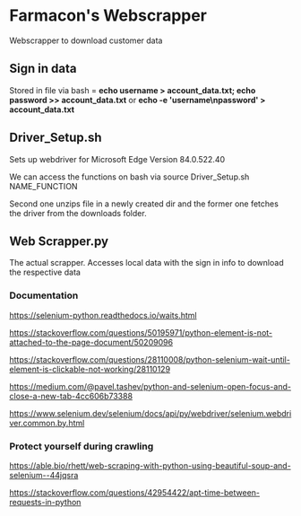# Farmacon's Webscrapper
Webscrapper to download customer data 

## Sign in data

Stored in file via bash = **echo username > account_data.txt; echo password >> account_data.txt** or **echo -e 'username\npassword' > account_data.txt**

## Driver_Setup.sh

Sets up webdriver for Microsoft Edge Version 84.0.522.40

We can access the functions on bash via source Driver_Setup.sh NAME_FUNCTION

Second one unzips file in a newly created dir and the former one fetches the driver from the downloads folder.

## Web Scrapper.py

The actual scrapper. Accesses local data with the sign in info to download the respective data


### Documentation

https://selenium-python.readthedocs.io/waits.html

https://stackoverflow.com/questions/50195971/python-element-is-not-attached-to-the-page-document/50209096

https://stackoverflow.com/questions/28110008/python-selenium-wait-until-element-is-clickable-not-working/28110129

https://medium.com/@pavel.tashev/python-and-selenium-open-focus-and-close-a-new-tab-4cc606b73388

https://www.selenium.dev/selenium/docs/api/py/webdriver/selenium.webdriver.common.by.html


### Protect yourself during crawling

https://able.bio/rhett/web-scraping-with-python-using-beautiful-soup-and-selenium--44jqsra

https://stackoverflow.com/questions/42954422/apt-time-between-requests-in-python
